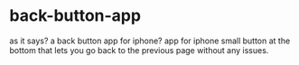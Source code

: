 # back-button-app
as it says? a back button app for iphone? 
app for iphone
small button at the bottom that lets you go back to the previous page without any issues.

